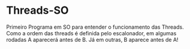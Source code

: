 # Threads-SO
Primeiro Programa em SO para entender o funcionamento das Threads.
Como a ordem das threads é definida pelo escalonador, em algumas rodadas A aparecerá antes de B. Já em outras, B aparece antes de A!
